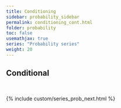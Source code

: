 ```yaml
---
title: Conditioning
sidebar: probability_sidebar
permalink: conditioning_cont.html
folder: probability
toc: false
usemathjax: true
series: "Probability series"
weight: 20
---
```


## Conditional


<br>

{% include custom/series_prob_next.html %}
